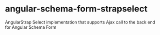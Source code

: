 angular-schema-form-strapselect
===============================

AngularStrap Select implementation that supports Ajax call to the back end for Angular Schema Form
